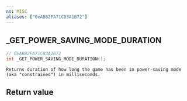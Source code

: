 ```yaml
---
ns: MISC
aliases: ["0xABB2FA71C83A1B72"]
---
```

## _GET_POWER_SAVING_MODE_DURATION

```c
// 0xABB2FA71C83A1B72
int _GET_POWER_SAVING_MODE_DURATION();
```

```
Returns duration of how long the game has been in power-saving mode (aka "constrained") in milliseconds.
```

## Return value
